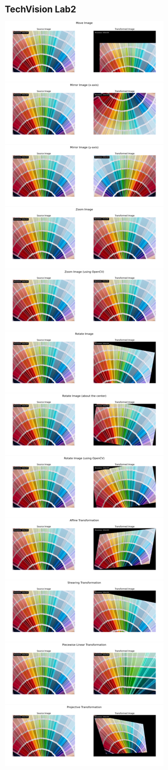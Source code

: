 # TechVision Lab2

![Image 1](results/Move%20Image.png)
![Image 2](results/Mirror%20Image%20(x-axis).png)
![Image 3](results/Mirror%20Image%20(y-axis).png)
![Image 4](results/Zoom%20Image.png)
![Image 5](results/Zoom%20Image%20(using%20OpenCV).png)
![Image 6](results/Rotate%20Image.png)
![Image 7](results/Rotate%20Image%20(about%20the%20center).png)
![Image 8](results/Rotate%20Image%20(using%20OpenCV).png)
![Image 9](results/Affine%20Transformation.png)
![Image 10](results/Shearing%20Transformation.png)
![Image 11](results/Piecewise%20Linear%20Transformation.png)
![Image 12](results/Projective%20Transformation.png)

